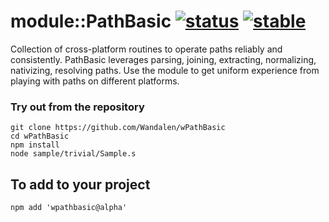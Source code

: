 # module::PathBasic [![status](https://github.com/Wandalen/wPathBasic/workflows/publish/badge.svg)](https://github.com/Wandalen/wPathBasic/actions?query=workflow%3Apublish) [![stable](https://img.shields.io/badge/stability-stable-brightgreen.svg)](https://github.com/emersion/stability-badges#stable)

Collection of cross-platform routines to operate paths reliably and consistently. PathBasic leverages parsing, joining, extracting, normalizing, nativizing, resolving paths. Use the module to get uniform experience from playing with paths on different platforms.

### Try out from the repository
```
git clone https://github.com/Wandalen/wPathBasic
cd wPathBasic
npm install
node sample/trivial/Sample.s
```

## To add to your project
```
npm add 'wpathbasic@alpha'
```
